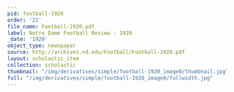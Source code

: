 ```yaml
---
pid: football-1920
order: '22'
file_name: Football-1920.pdf
label: Notre Dame Football Review - 1920
_date: '1920'
object_type: newspaper
source: http://archives.nd.edu/Football/Football-1920.pdf
layout: scholastic_item
collection: scholastic
thumbnail: "/img/derivatives/simple/football-1920_image0/thumbnail.jpg"
full: "/img/derivatives/simple/football-1920_image0/fullwidth.jpg"
---
```


